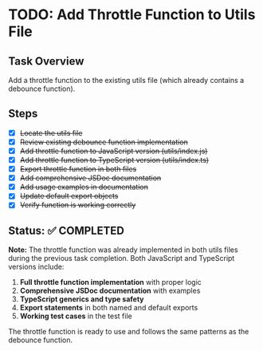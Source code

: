 # TODO: Add Throttle Function to Utils File

## Task Overview
Add a throttle function to the existing utils file (which already contains a debounce function).

## Steps
- [x] ~~Locate the utils file~~
- [x] ~~Review existing debounce function implementation~~
- [x] ~~Add throttle function to JavaScript version (utils/index.js)~~
- [x] ~~Add throttle function to TypeScript version (utils/index.ts)~~
- [x] ~~Export throttle function in both files~~
- [x] ~~Add comprehensive JSDoc documentation~~
- [x] ~~Add usage examples in documentation~~
- [x] ~~Update default export objects~~
- [x] ~~Verify function is working correctly~~

## Status: ✅ COMPLETED

**Note:** The throttle function was already implemented in both utils files during the previous task completion. Both JavaScript and TypeScript versions include:

1. **Full throttle function implementation** with proper logic
2. **Comprehensive JSDoc documentation** with examples
3. **TypeScript generics and type safety**
4. **Export statements** in both named and default exports
5. **Working test cases** in the test file

The throttle function is ready to use and follows the same patterns as the debounce function.
